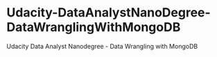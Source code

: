 # Udacity-DataAnalystNanoDegree-DataWranglingWithMongoDB
Udacity Data Analyst Nanodegree - Data Wrangling with MongoDB
